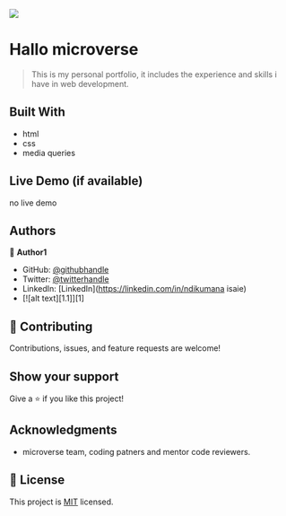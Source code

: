 ![](https://img.shields.io/badge/Microverse-blueviolet)

# Hallo microverse

> This is my personal portfolio, it includes the experience and skills i have
in web development.


## Built With

- html 
- css
- media queries

## Live Demo (if available)

no live demo

## Authors

👤 **Author1**

- GitHub: [@githubhandle](https://github.com/ndikumanaisaie)
- Twitter: [@twitterhandle](https://twitter.com/Ndikumana)
- LinkedIn: [LinkedIn](https://linkedin.com/in/ndikumana isaie)
- [![alt text][1.1]][1]



## 🤝 Contributing

Contributions, issues, and feature requests are welcome!


## Show your support

Give a ⭐️ if you like this project!

## Acknowledgments

- microverse team, coding patners and mentor code reviewers.


## 📝 License

This project is [MIT](./MIT.md) licensed.
